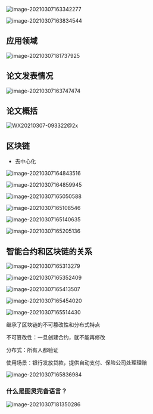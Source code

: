 ![image-20210307163342277](汇报.assets/image-20210307163342277.png)

![image-20210307163834544](汇报.assets/image-20210307163834544.png)

## 应用领域

![image-20210307181737925](汇报.assets/image-20210307181737925.png)

## 论文发表情况

![image-20210307163747474](汇报.assets/image-20210307163747474.png)



## 论文概括

![WX20210307-093322@2x](汇报.assets/WX20210307-093322@2x.png)

## 区块链

* 去中心化

![image-20210307164843516](汇报.assets/image-20210307164843516.png)

![image-20210307164859945](汇报.assets/image-20210307164859945.png)

![image-20210307165050588](汇报.assets/image-20210307165050588.png)

![image-20210307165108546](汇报.assets/image-20210307165108546.png)

![image-20210307165140635](汇报.assets/image-20210307165140635.png)

![image-20210307165205136](汇报.assets/image-20210307165205136.png)

## 智能合约和区块链的关系

![image-20210307165313279](汇报.assets/image-20210307165313279.png)

![image-20210307165352409](汇报.assets/image-20210307165352409.png)

![image-20210307165413507](汇报.assets/image-20210307165413507.png)

![image-20210307165454020](汇报.assets/image-20210307165454020.png)

![image-20210307165514430](汇报.assets/image-20210307165514430.png)

继承了区块链的不可篡改性和分布式特点

不可篡改性：一旦创建合约，就不能再修改

分布式：所有人都验证

使用场景：银行发放贷款，提供自动支付、保险公司处理理赔

![image-20210307165836984](汇报.assets/image-20210307165836984.png)

### 什么是图灵完备语言？

![image-20210307181350286](汇报.assets/image-20210307181350286.png)

